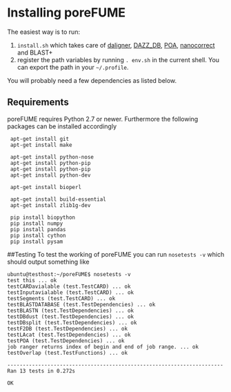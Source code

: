 # Installing poreFUME

The easiest way is to run:

1.  ```install.sh``` which takes care of [daligner](https://github.com/thegenemyers/DALIGNER), [DAZZ_DB](https://github.com/thegenemyers/DAZZ_DB), [POA](http://sourceforge.net/projects/poamsa/), [nanocorrect](https://github.com/jts/nanocorrect) and BLAST+
2.  register the path variables by running ```. env.sh``` in the current shell. You can export the path in your ```~/.profile```. 

You will probably need a few dependencies as listed below.

## Requirements

poreFUME requires Python 2.7 or newer. Furthermore the following packages can be installed accordingly
```
 apt-get install git
 apt-get install make
 
 apt-get install python-nose
 apt-get install python-pip
 apt-get install python-pip
 apt-get install python-dev

 apt-get install bioperl

 apt-get install build-essential
 apt-get install zlib1g-dev
  
 pip install biopython
 pip install numpy
 pip install pandas
 pip install cython
 pip install pysam
```

##Testing 
To test the working of poreFUME you can run ```nosetests -v``` which should output something like
```
ubuntu@testhost:~/poreFUME$ nosetests -v
test this ... ok
testCARDavialable (test.TestCARD) ... ok
testInputavialable (test.TestCARD) ... ok
testSegments (test.TestCARD) ... ok
testBLASTDATABASE (test.TestDependencies) ... ok
testBLASTN (test.TestDependencies) ... ok
testDBdust (test.TestDependencies) ... ok
testDBsplit (test.TestDependencies) ... ok
testF2DB (test.TestDependencies) ... ok
testLAcat (test.TestDependencies) ... ok
testPOA (test.TestDependencies) ... ok
job ranger returns index of begin and end of job range. ... ok
testOverlap (test.TestFunctions) ... ok

----------------------------------------------------------------------
Ran 13 tests in 0.272s

OK
```